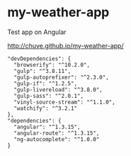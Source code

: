 # my-weather-app
Test app on Angular

http://chuve.github.io/my-weather-app/

    "devDependencies": {
      "browserify": "^10.2.0",
      "gulp": "^3.8.11",
      "gulp-autoprefixer": "^2.3.0",
      "gulp-if": "^1.2.5",
      "gulp-livereload": "^3.8.0",
      "gulp-sass": "^2.0.1",
      "vinyl-source-stream": "^1.1.0",
      "watchify": "^3.2.1"
    },
    "dependencies": {
      "angular": "^1.3.15",
      "angular-route": "^1.3.15",
      "ng-autocomplete": "^1.0.0"
    }